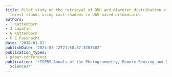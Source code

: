 ```yaml
---
title: Pilot study on the retrieval of DBH and diameter distribution of deciduous
  forest stands using cast shadows in UAV-based ortomosaics
authors:
- T Kattenborn
- J Lopatin
- G Kattenborn
- F E Fassnacht
date: '2018-01-01'
publishDate: '2024-03-12T21:58:37.520360Z'
publication_types:
- paper-conference
publication: '*ISPRS Annals of the Photogrammetry, Remote Sensing and Spatial Information
  Sciences*'
---
```

